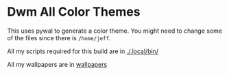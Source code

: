 # Dwm All Color Themes

This uses pywal to generate a color theme. You might need to change some of the files since there is `/home/jeff`.

All my scripts required for this build are in <a href="./.local/bin">./.local/bin/</a> 

All my wallpapers are in <a href="./wallpaper">wallpapers</a>



